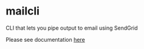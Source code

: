 # mailcli
CLI that lets you pipe output to email using SendGrid

Please see documentation [here](https://rahulsom.github.io/mailcli)
